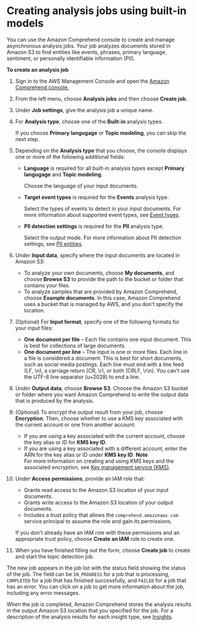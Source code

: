 # Creating analysis jobs using built\-in models<a name="getting-started-console-events"></a>

You can use the Amazon Comprehend console to create and manage asynchronous analysis jobs\. Your job analyzes documents stored in Amazon S3 to find entities like events, phrases, primary language, sentiment, or personally identifiable information \(PII\)\.

**To create an analysis job**

1. Sign in to the AWS Management Console and open the [Amazon Comprehend console\.](https://console.aws.amazon.com/comprehend/)

1. From the left menu, choose **Analysis jobs** and then choose **Create job**\. 

1. Under **Job settings**, give the analysis job a unique name\.

1. For **Analysis type**, choose one of the **Built\-in** analysis types\.

   If you choose **Primary langugage** or **Topic modeling**, you can skip the next step\.

1. Depending on the **Analysis type** that you choose, the console displays one or more of the following additional fields:
   + **Language** is required for all built\-in analysis types except **Primary langugage** and **Topic modeling**\.

     Choose the language of your input documents\.
   + **Target event types** is required for the **Events** analysis type\.

     Select the types of events to detect in your input documents\. For more information about supported event types, see [Event types](how-events.md#events-types)\.
   + **PII detection settings** is required for the **PII** analysis type\.

     Select the output mode\. For more information about PII detection settings, see [PII entities](how-pii.md)\.

1. Under **Input data**, specify where the input documents are located in Amazon S3:
   + To analyze your own documents, choose **My documents**, and choose **Browse S3** to provide the path to the bucket or folder that contains your files\.
   + To analyze samples that are provided by Amazon Comprehend, choose **Example documents**\. In this case, Amazon Comprehend uses a bucket that is managed by AWS, and you don't specify the location\.

1. \(Optional\) For **Input format**, specify one of the following formats for your input files:
   + **One document per file** – Each file contains one input document\. This is best for collections of large documents\.
   + **One document per line** – The input is one or more files\. Each line in a file is considered a document\. This is best for short documents, such as social media postings\. Each line must end with a line feed \(LF, \\n\), a carriage return \(CR, \\r\), or both \(CRLF, \\r\\n\)\. You can't use the UTF\-8 line separator \(u\+2028\) to end a line\.

1. Under **Output data**, choose **Browse S3**\. Choose the Amazon S3 bucket or folder where you want Amazon Comprehend to write the output data that is produced by the analysis\.

1. \(Optional\) To encrypt the output result from your job, choose **Encryption**\. Then, choose whether to use a KMS key associated with the current account or one from another account:
   + If you are using a key associated with the current account, choose the key alias or ID for **KMS key ID**\.
   + If you are using a key associated with a different account, enter the ARN for the key alias or ID under **KMS key ID**\.
**Note**  
For more information on creating and using KMS keys and the associated encryption, see [Key management service \(KMS\)](https://docs.aws.amazon.com/kms/latest/developerguide/overview.html)\.

1. Under **Access permissions**, provide an IAM role that:
   + Grants read access to the Amazon S3 location of your input documents\.
   + Grants write access to the Amazon S3 location of your output documents\.
   + Includes a trust policy that allows the `comprehend.amazonaws.com` service principal to assume the role and gain its permissions\.

   If you don't already have an IAM role with these permissions and an appropriate trust policy, choose **Create an IAM** role to create one\.

1. When you have finished filling out the form, choose **Create job** to create and start the topic detection job\.

The new job appears in the job list with the status field showing the status of the job\. The field can be `IN_PROGRESS` for a job that is processing, `COMPLETED` for a job that has finished successfully, and `FAILED` for a job that has an error\. You can click on a job to get more information about the job, including any error messages\.

When the job is completed, Amazon Comprehend stores the analysis results in the output Amazon S3 location that you specified for the job\. For a description of the analysis results for each insight type, see [Insights](concepts-insights.md)\. 